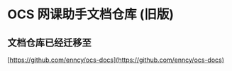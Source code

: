 # OCS 网课助手文档仓库 (旧版)

## 文档仓库已经迁移至 

[https://github.com/enncy/ocs-docs](https://github.com/enncy/ocs-docs)
